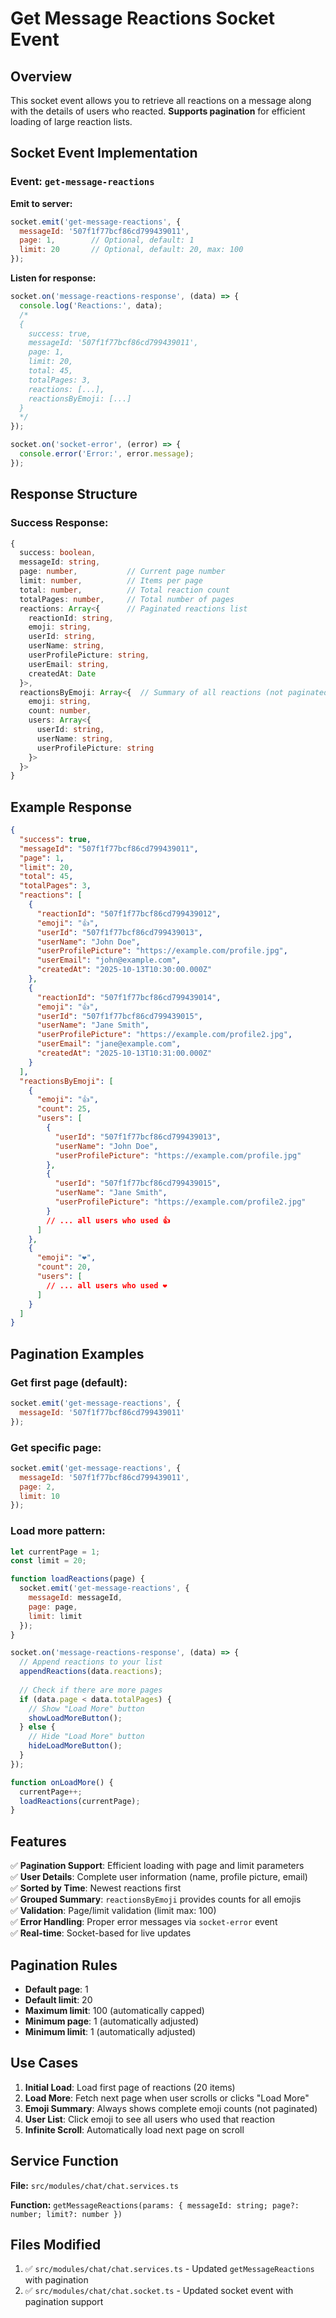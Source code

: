 # Get Message Reactions Socket Event

## Overview
This socket event allows you to retrieve all reactions on a message along with the details of users who reacted. **Supports pagination** for efficient loading of large reaction lists.

## Socket Event Implementation

### Event: `get-message-reactions`

**Emit to server:**
```javascript
socket.emit('get-message-reactions', {
  messageId: '507f1f77bcf86cd799439011',
  page: 1,        // Optional, default: 1
  limit: 20       // Optional, default: 20, max: 100
});
```

**Listen for response:**
```javascript
socket.on('message-reactions-response', (data) => {
  console.log('Reactions:', data);
  /*
  {
    success: true,
    messageId: '507f1f77bcf86cd799439011',
    page: 1,
    limit: 20,
    total: 45,
    totalPages: 3,
    reactions: [...],
    reactionsByEmoji: [...]
  }
  */
});

socket.on('socket-error', (error) => {
  console.error('Error:', error.message);
});
```

## Response Structure

### Success Response:
```typescript
{
  success: boolean,
  messageId: string,
  page: number,           // Current page number
  limit: number,          // Items per page
  total: number,          // Total reaction count
  totalPages: number,     // Total number of pages
  reactions: Array<{      // Paginated reactions list
    reactionId: string,
    emoji: string,
    userId: string,
    userName: string,
    userProfilePicture: string,
    userEmail: string,
    createdAt: Date
  }>,
  reactionsByEmoji: Array<{  // Summary of all reactions (not paginated)
    emoji: string,
    count: number,
    users: Array<{
      userId: string,
      userName: string,
      userProfilePicture: string
    }>
  }>
}
```

## Example Response

```json
{
  "success": true,
  "messageId": "507f1f77bcf86cd799439011",
  "page": 1,
  "limit": 20,
  "total": 45,
  "totalPages": 3,
  "reactions": [
    {
      "reactionId": "507f1f77bcf86cd799439012",
      "emoji": "👍",
      "userId": "507f1f77bcf86cd799439013",
      "userName": "John Doe",
      "userProfilePicture": "https://example.com/profile.jpg",
      "userEmail": "john@example.com",
      "createdAt": "2025-10-13T10:30:00.000Z"
    },
    {
      "reactionId": "507f1f77bcf86cd799439014",
      "emoji": "👍",
      "userId": "507f1f77bcf86cd799439015",
      "userName": "Jane Smith",
      "userProfilePicture": "https://example.com/profile2.jpg",
      "userEmail": "jane@example.com",
      "createdAt": "2025-10-13T10:31:00.000Z"
    }
  ],
  "reactionsByEmoji": [
    {
      "emoji": "👍",
      "count": 25,
      "users": [
        {
          "userId": "507f1f77bcf86cd799439013",
          "userName": "John Doe",
          "userProfilePicture": "https://example.com/profile.jpg"
        },
        {
          "userId": "507f1f77bcf86cd799439015",
          "userName": "Jane Smith",
          "userProfilePicture": "https://example.com/profile2.jpg"
        }
        // ... all users who used 👍
      ]
    },
    {
      "emoji": "❤️",
      "count": 20,
      "users": [
        // ... all users who used ❤️
      ]
    }
  ]
}
```

## Pagination Examples

### Get first page (default):
```javascript
socket.emit('get-message-reactions', {
  messageId: '507f1f77bcf86cd799439011'
});
```

### Get specific page:
```javascript
socket.emit('get-message-reactions', {
  messageId: '507f1f77bcf86cd799439011',
  page: 2,
  limit: 10
});
```

### Load more pattern:
```javascript
let currentPage = 1;
const limit = 20;

function loadReactions(page) {
  socket.emit('get-message-reactions', {
    messageId: messageId,
    page: page,
    limit: limit
  });
}

socket.on('message-reactions-response', (data) => {
  // Append reactions to your list
  appendReactions(data.reactions);
  
  // Check if there are more pages
  if (data.page < data.totalPages) {
    // Show "Load More" button
    showLoadMoreButton();
  } else {
    // Hide "Load More" button
    hideLoadMoreButton();
  }
});

function onLoadMore() {
  currentPage++;
  loadReactions(currentPage);
}
```

## Features

✅ **Pagination Support**: Efficient loading with page and limit parameters  
✅ **User Details**: Complete user information (name, profile picture, email)  
✅ **Sorted by Time**: Newest reactions first  
✅ **Grouped Summary**: `reactionsByEmoji` provides counts for all emojis  
✅ **Validation**: Page/limit validation (limit max: 100)  
✅ **Error Handling**: Proper error messages via `socket-error` event  
✅ **Real-time**: Socket-based for live updates  

## Pagination Rules

- **Default page**: 1
- **Default limit**: 20
- **Maximum limit**: 100 (automatically capped)
- **Minimum page**: 1 (automatically adjusted)
- **Minimum limit**: 1 (automatically adjusted)

## Use Cases

1. **Initial Load**: Load first page of reactions (20 items)
2. **Load More**: Fetch next page when user scrolls or clicks "Load More"
3. **Emoji Summary**: Always shows complete emoji counts (not paginated)
4. **User List**: Click emoji to see all users who used that reaction
5. **Infinite Scroll**: Automatically load next page on scroll

## Service Function

**File:** `src/modules/chat/chat.services.ts`

**Function:** `getMessageReactions(params: { messageId: string; page?: number; limit?: number })`

## Files Modified

1. ✅ `src/modules/chat/chat.services.ts` - Updated `getMessageReactions` with pagination
2. ✅ `src/modules/chat/chat.socket.ts` - Updated socket event with pagination support
